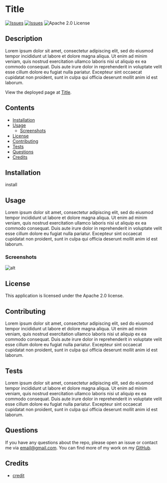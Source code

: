# Title
[![Issues](https://img.shields.io/github/issues/deckiedevs/readme-generator)](https://github.com/deckiedevs/readme-generator/issues) [![Issues](https://img.shields.io/github/contributors/deckiedevs/readme-generator)](https://github.com/deckiedevs/readme-generator/graphs/contributors) ![Apache 2.0 License](https://img.shields.io/badge/license-Apache%202.0-brightgreen)

## Description
Lorem ipsum dolor sit amet, consectetur adipiscing elit, sed do eiusmod tempor incididunt ut labore et dolore magna aliqua. Ut enim ad minim veniam, quis nostrud exercitation ullamco laboris nisi ut aliquip ex ea commodo consequat. Duis aute irure dolor in reprehenderit in voluptate velit esse cillum dolore eu fugiat nulla pariatur. Excepteur sint occaecat cupidatat non proident, sunt in culpa qui officia deserunt mollit anim id est laborum.
            
View the deployed page at [Title](link).
    
## Contents
* [Installation](#Installation)
* [Usage](#Usage)
   * [Screenshots](#Screenshots)
* [License](#License)
* [Contributing](#Contributing)
* [Tests](#Tests)
* [Questions](#Questions)
* [Credits](#Credits)

    
## Installation
install
    
## Usage
Lorem ipsum dolor sit amet, consectetur adipiscing elit, sed do eiusmod tempor incididunt ut labore et dolore magna aliqua. Ut enim ad minim veniam, quis nostrud exercitation ullamco laboris nisi ut aliquip ex ea commodo consequat. Duis aute irure dolor in reprehenderit in voluptate velit esse cillum dolore eu fugiat nulla pariatur. Excepteur sint occaecat cupidatat non proident, sunt in culpa qui officia deserunt mollit anim id est laborum. 
    
### Screenshots
![alt](link)


    
## License
This application is licensed under the Apache 2.0 license.
    
## Contributing
Lorem ipsum dolor sit amet, consectetur adipiscing elit, sed do eiusmod tempor incididunt ut labore et dolore magna aliqua. Ut enim ad minim veniam, quis nostrud exercitation ullamco laboris nisi ut aliquip ex ea commodo consequat. Duis aute irure dolor in reprehenderit in voluptate velit esse cillum dolore eu fugiat nulla pariatur. Excepteur sint occaecat cupidatat non proident, sunt in culpa qui officia deserunt mollit anim id est laborum.
    
## Tests
Lorem ipsum dolor sit amet, consectetur adipiscing elit, sed do eiusmod tempor incididunt ut labore et dolore magna aliqua. Ut enim ad minim veniam, quis nostrud exercitation ullamco laboris nisi ut aliquip ex ea commodo consequat. Duis aute irure dolor in reprehenderit in voluptate velit esse cillum dolore eu fugiat nulla pariatur. Excepteur sint occaecat cupidatat non proident, sunt in culpa qui officia deserunt mollit anim id est laborum.
    
## Questions
If you have any questions about the repo, please open an issue or contact me via email@gmail.com. You can find more of my work on my [GitHub](https://github.com/deckiedevs/).
    
## Credits
* [credit](link)

    
